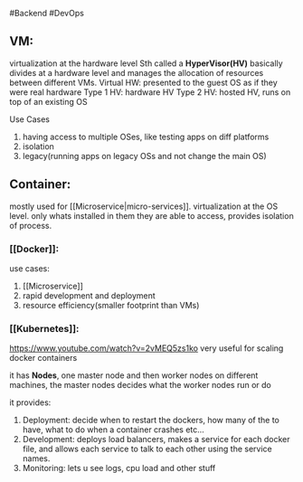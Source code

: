 #Backend #DevOps
## VM:
virtualization at the hardware level
Sth called a **HyperVisor(HV)** basically divides at a hardware level and manages the allocation of resources between different VMs. 
Virtual HW: presented to the guest OS as if they were real hardware
Type 1 HV: hardware HV
Type 2 HV: hosted HV, runs on top of an existing OS

Use Cases
1. having access to multiple OSes, like testing apps on diff platforms
2. isolation
3. legacy(running apps on legacy OSs and not change the main OS)

## Container:
mostly used for [[Microservice|micro-services]].
virtualization at the OS level. 
only whats installed in them they are able to access, provides isolation of process. 

### [[Docker]]:
use cases:
1. [[Microservice]]
2. rapid development and deployment
3. resource efficiency(smaller footprint than VMs)
### [[Kubernetes]]:
https://www.youtube.com/watch?v=2vMEQ5zs1ko
very useful for scaling docker containers

it has **Nodes**, one master node and then worker nodes on different machines,
the master nodes decides what the worker nodes run or do

it provides:
1. Deployment: decide when to restart the dockers, how many of the to have, what to do when a container crashes etc...
2. Development: deploys load balancers, makes a service for each docker file, and allows each service to talk to each other using the service names. 
3. Monitoring: lets u see logs, cpu load and other stuff